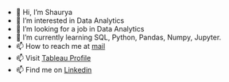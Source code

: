 - 👋 Hi, I’m Shaurya 
- 👀 I’m interested in Data Analytics
- 👀 I’m looking for a job in Data Analytics
- 🌱 I’m currently learning SQL, Python, Pandas, Numpy, Jupyter.
- 📫 How to reach me at [mail](mailto:"shaurya.gulati.work@gmail.com")
- 📫 Visit [Tableau Profile](https://public.tableau.com/app/profile/shaurya.gulati)
- 📫 Find me on [Linkedin](www.linkedin.com/in/shauryagulati7200)

<!---
shxxryxg/shxxryxg is a ✨ special ✨ repository because its `README.md` (this file) appears on your GitHub profile.
You can click the Preview link to take a look at your changes.
--->
